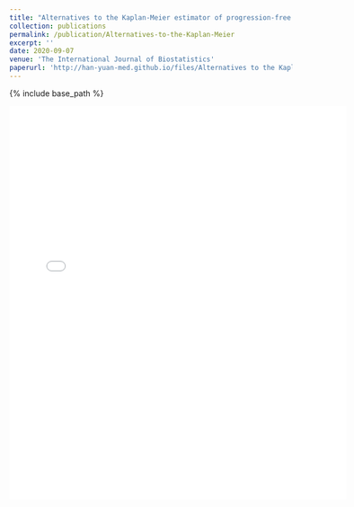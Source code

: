 ```yaml
---
title: "Alternatives to the Kaplan-Meier estimator of progression-free survival"
collection: publications
permalink: /publication/Alternatives-to-the-Kaplan-Meier
excerpt: ''
date: 2020-09-07
venue: 'The International Journal of Biostatistics'
paperurl: 'http://han-yuan-med.github.io/files/Alternatives to the Kaplan–Meier estimator of progression-free survival.pdf'
---
```

{% include base_path %}

<embed src="{{ site.baseurl }}/files/Alternatives to the Kaplan–Meier estimator of progression-free survival.pdf" width="600" height="700" type='application/pdf'> 